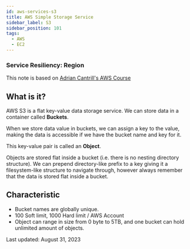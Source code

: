 ```yaml
---
id: aws-services-s3
title: AWS Simple Storage Service
sidebar_label: S3
sidebar_position: 101
tags:
  - AWS
  - EC2
---
```


### Service Resiliency: **Region**

This note is based on [Adrian Cantrill's AWS Course](https://learn.cantrill.io/)

## What is it?

AWS S3 is a flat key-value data storage service.
We can store data in a container called **Buckets**.

When we store data value in buckets, we can assign a key to the value, making the data is accessible if we have the bucket name and key for it.

This key-value pair is called an **Object**.

Objects are stored flat inside a bucket (i.e. there is no nesting directory structure).
We can prepend directory-like prefix to a key giving it a filesystem-like structure to navigate through, however always remember that the data is stored flat inside a bucket.

## Characteristic

- Bucket names are globally unique.
- 100 Soft limit, 1000 Hard limit / AWS Account
- Object can range in size from 0 byte to 5TB, and one bucket can hold unlimited amount of objects.

Last updated: August 31, 2023
